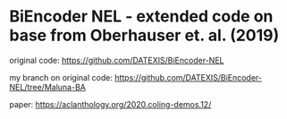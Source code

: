 # BiEncoder NEL - extended code on base from Oberhauser et. al. (2019) 

original code: https://github.com/DATEXIS/BiEncoder-NEL 

my branch on original code: https://github.com/DATEXIS/BiEncoder-NEL/tree/Maluna-BA

paper: https://aclanthology.org/2020.coling-demos.12/

